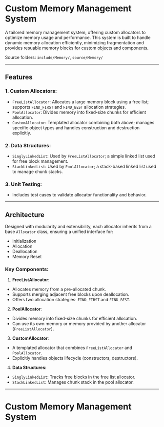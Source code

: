# **Custom Memory Management System** 

A tailored memory management system, offering custom allocators to optimize memory usage and performance. 
This system is built to handle dynamic memory allocation efficiently, minimizing fragmentation and provides 
resuable memory blocks for custom objects and components.

Source folders: `include/Memory/`, `source/Memory/`

---

## Features
### 1. **Custom Allocators**:
- `FreeListAllocator`: Allocates a large memory block using a free list; supports `FIND_FIRST` and `FIND_BEST` allocation strategies.
- `PoolAllocator`: Divides memory into fixed-size chunks for efficient allocation.
- `CustomAllocator`: Templated allocator combining both above; manages specific object types and handles construction and destruction explicitly.

### 2. **Data Structures**:
- `SinglyLinkedList`: Used by `FreeListAllocator`; a simple linked list used for free block management.
- `StackLinkedList`: Used by `PoolAllocator`; a stack-based linked list used to manage chunk stacks.

### 3. **Unit Testing**:
- Includes test cases to validate allocator functionality and behavior.

---

## Architecture
Designed with modularity and extensibility, each allocator inherits from a base `Allocator` class, ensuring a unified interface for:
- Initialization
- Allocation
- Deallocation
- Memory Reset

### Key Components:
1. **FreeListAllocator**:
- Allocates memory from a pre-allocated chunk.
- Supports merging adjacent free blocks upon deallocation.
- Offers two allocation strategies: `FIND_FIRST` and `FIND_BEST`.

2. **PoolAllocator**:
- Divides memory into fixed-size chunks for efficient allocation.
- Can use its own memory or memory provided by another allocator (`FreeListAllocator`).

3. **CustomAllocator**:
- A templated allocator that combines `FreeListAllocator` and `PoolAllocator`.
- Explicitly handles objects lifecycle (constructors, destructors).

4. **Data Structures**:
- `SinglyLinkedList`: Tracks free blocks in the free list allocator.
- `StackLinkedList`: Manages chunk stack in the pool allocator.

---

# **Custom Memory Management System** 